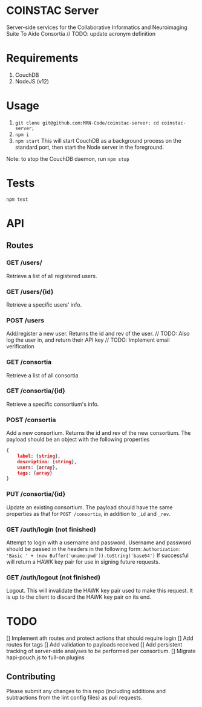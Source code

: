 # COINSTAC Server
Server-side services for the
Collaborative Informatics and Neuroimaging Suite To Aide Consortia
// TODO: update acronym definition

# Requirements
1. CouchDB
2. NodeJS (v12)

# Usage
1. `git clone git@github.com:MRN-Code/coinstac-server; cd coinstac-server;`
1. `npm i`
1. `npm start` This will start CouchDB as a background process
on the standard port, then start the Node server in the foreground.

Note: to stop the CouchDB daemon, run `npm stop`

# Tests
`npm test`

# API
## Routes
### GET /users/
Retrieve a list of all registered users.

### GET /users/{id}
Retrieve a specific users' info.

### POST /users
Add/register a new user. Returns the id and rev of the user.
// TODO: Also log the user in, and return their API key
// TODO: Implement email verification

### GET /consortia
Retrieve a list of all consortia

### GET /consortia/{id}
Retrieve a specific consortium's info.

### POST /consortia
Add a new consortium. Returns the id and rev of the new consortium.
The payload should be an object with the following properties
```json
{
    label: {string},
    description: {string},
    users: {array},
    tags: {array}
}
```

### PUT /consortia/{id}
Update an existing consortium.
The payload should have the same properties as that for `POST /consortia`, in
addition to `_id` and `_rev`.

### GET /auth/login (not finished)
Attempt to login with a username and password.
Username and password should be passed in the headers in the following form:
`Authorization: 'Basic ' + (new Buffer('uname:pwd')).toString('base64')`
If successful will return a HAWK key pair for use in signing future requests.

### GET /auth/logout (not finished)
Logout.
This will invalidate the HAWK key pair used to make this request.
It is up to the client to discard the HAWK key pair on its end.

# TODO
[] Implement ath routes and protect actions that should require login
[] Add routes for tags
[] Add validation to payloads received
[] Add persistent tracking of server-side analyses to be performed per consortium.
[] Migrate hapi-pouch.js to full-on plugins

## Contributing
Please submit any changes to this repo (including additions and subtractions from the lint config files) as pull requests.
